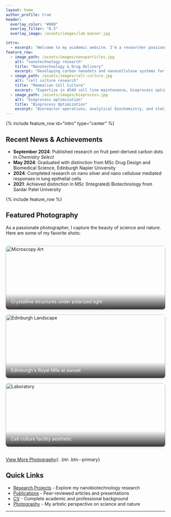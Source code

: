 ```yaml
---
layout: home
author_profile: true
header:
  overlay_color: "#000"
  overlay_filter: "0.5"
  overlay_image: /assets/images/lab-banner.jpg

intro: 
  - excerpt: "Welcome to my academic website. I'm a researcher passionate about developing innovative nanotherapeutic carriers and optimizing bioprocess systems for enhanced drug delivery."
feature_row:
  - image_path: /assets/images/nanoparticles.jpg
    alt: "nanotechnology research"
    title: "Nanotechnology & Drug Delivery"
    excerpt: "Developing carbon nanodots and nanocellulose systems for enhanced therapeutic protein bioavailability and targeted drug delivery applications."
  - image_path: /assets/images/cell-culture.jpg
    alt: "cell culture research"
    title: "Mammalian Cell Culture"
    excerpt: "Expertise in A549 cell line maintenance, bioprocess optimization, and GMP-aligned protocols for therapeutic applications."
  - image_path: /assets/images/bioprocess.jpg
    alt: "bioprocess optimization"
    title: "Bioprocess Optimization"
    excerpt: "Bioreactor operations, analytical biochemistry, and statistical analysis for industrial biotechnology applications."
---
```


{% include feature_row id="intro" type="center" %}

## Recent News & Achievements

- **September 2024**: Published research on fruit peel-derived carbon dots in *Chemistry Select*
- **May 2024**: Graduated with distinction from MSc Drug Design and Biomedical Science, Edinburgh Napier University
- **2024**: Completed research on nano silver and nano cellulose mediated responses in lung epithelial cells
- **2021**: Achieved distinction in MSc (Integrated) Biotechnology from Sardar Patel University

{% include feature_row %}

## Featured Photography

As a passionate photographer, I capture the beauty of science and nature. Here are some of my favorite shots:

<div class="photo-gallery">
  <div class="photo-item">
    <img src="/assets/images/photos/microscopy1.jpg" alt="Microscopy Art">
    <div class="photo-caption">Crystalline structures under polarized light</div>
  </div>
  <div class="photo-item">
    <img src="/assets/images/photos/nature1.jpg" alt="Edinburgh Landscape">
    <div class="photo-caption">Edinburgh's Royal Mile at sunset</div>
  </div>
  <div class="photo-item">
    <img src="/assets/images/photos/lab1.jpg" alt="Laboratory">
    <div class="photo-caption">Cell culture facility aesthetic</div>
  </div>
</div>

[View More Photography](/photography/){: .btn .btn--primary}

## Quick Links

- [Research Projects](/research/) - Explore my nanobiotechnology research
- [Publications](/publications/) - Peer-reviewed articles and presentations  
- [CV](/cv/) - Complete academic and professional background
- [Photography](/photography/) - My artistic perspective on science and nature

---


<style>
.photo-gallery {
  display: grid;
  grid-template-columns: repeat(auto-fit, minmax(250px, 1fr));
  gap: 1rem;
  margin: 2rem 0;
}

.photo-item {
  position: relative;
  overflow: hidden;
  border-radius: 8px;
  box-shadow: 0 4px 6px rgba(0, 0, 0, 0.1);
}

.photo-item img {
  width: 100%;
  height: 200px;
  object-fit: cover;
  transition: transform 0.3s ease;
}

.photo-item:hover img {
  transform: scale(1.05);
}

.photo-caption {
  position: absolute;
  bottom: 0;
  left: 0;
  right: 0;
  background: linear-gradient(transparent, rgba(0,0,0,0.8));
  color: white;
  padding: 1rem;
  font-size: 0.9rem;
}
</style>
